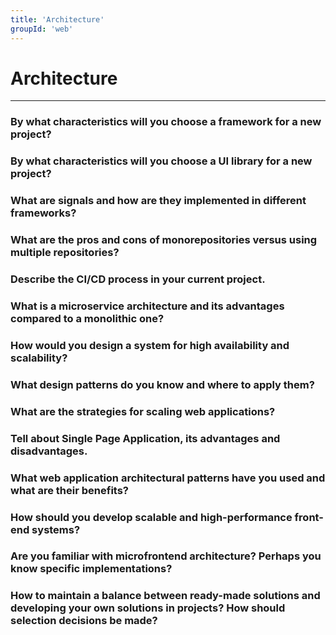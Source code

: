 ```yaml
---
title: 'Architecture'
groupId: 'web'
---
```


# Architecture

---

### By what characteristics will you choose a framework for a new project?
### By what characteristics will you choose a UI library for a new project?
### What are signals and how are they implemented in different frameworks?
### What are the pros and cons of monorepositories versus using multiple repositories?
### Describe the CI/CD process in your current project.
### What is a microservice architecture and its advantages compared to a monolithic one?
### How would you design a system for high availability and scalability?
### What design patterns do you know and where to apply them?
### What are the strategies for scaling web applications?
### Tell about Single Page Application, its advantages and disadvantages.
### What web application architectural patterns have you used and what are their benefits?
### How should you develop scalable and high-performance front-end systems?
### Are you familiar with microfrontend architecture? Perhaps you know specific implementations?
### How to maintain a balance between ready-made solutions and developing your own solutions in projects? How should selection decisions be made?
